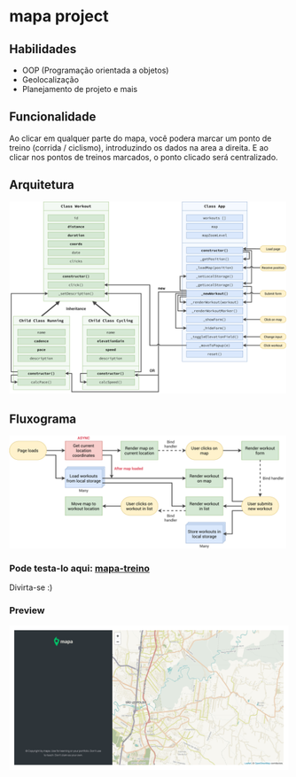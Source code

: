 # mapa project

## Habilidades
- OOP (Programação orientada a objetos)
- Geolocalização 
- Planejamento de projeto e mais

## Funcionalidade
Ao clicar em qualquer parte do mapa, você podera marcar um ponto de treino (corrida / ciclismo), introduzindo os dados na area a direita. E ao clicar nos pontos de treinos marcados, o ponto clicado será centralizado.

## Arquitetura 
<img src="Mapty-architecture-final.png" width="500px">

## Fluxograma
<img src="Mapty-flowchart.png" width="500px">

### Pode testa-lo aqui: [mapa-treino](https://mapa-treino.netlify.app/)

Divirta-se :)
### Preview
<a href="https://mapa-treino.netlify.app/"><img src="screencapture-mapa.png" class="media-object  img-responsive img-thumbnail" width="550px"></a>
